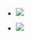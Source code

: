  
- ![](https://komarev.com/ghpvc/?username=Screamz2k&style=flat-square)

- ![](https://github-readme-stats.vercel.app/api?username=Screamz2k&show_icons=true&theme=dark)
